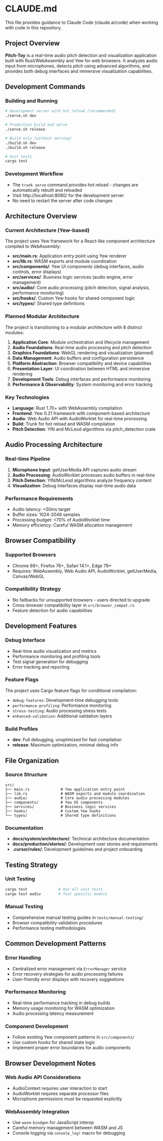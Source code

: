 # CLAUDE.md

This file provides guidance to Claude Code (claude.ai/code) when working with code in this repository.

## Project Overview

**Pitch-Toy** is a real-time audio pitch detection and visualization application built with Rust/WebAssembly and Yew for web browsers. It analyzes audio input from microphones, detects pitch using advanced algorithms, and provides both debug interfaces and immersive visualization capabilities.

## Development Commands

### Building and Running
```bash
# Development server with hot reload (recommended)
./serve.sh dev

# Production build and serve
./serve.sh release

# Build only (without serving)
./build.sh dev
./build.sh release

# Unit tests
cargo test
```

### Development Workflow
- The `trunk serve` command provides hot reload - changes are automatically rebuilt and reloaded
- Visit http://localhost:8080/ for the development server
- No need to restart the server after code changes

## Architecture Overview

### Current Architecture (Yew-based)
The project uses Yew framework for a React-like component architecture compiled to WebAssembly:

- **src/main.rs**: Application entry point using Yew renderer
- **src/lib.rs**: WASM exports and module coordination
- **src/components/**: Yew UI components (debug interfaces, audio controls, error displays)
- **src/services/**: Business logic services (audio engine, error management)
- **src/audio/**: Core audio processing (pitch detection, signal analysis, performance monitoring)
- **src/hooks/**: Custom Yew hooks for shared component logic
- **src/types/**: Shared type definitions

### Planned Modular Architecture
The project is transitioning to a modular architecture with 8 distinct modules:
1. **Application Core**: Module orchestration and lifecycle management
2. **Audio Foundations**: Real-time audio processing and pitch detection
3. **Graphics Foundations**: WebGL rendering and visualization (planned)
4. **Data Management**: Audio buffers and configuration persistence
5. **Platform Abstraction**: Browser compatibility and device capabilities
6. **Presentation Layer**: UI coordination between HTML and immersive rendering
7. **Development Tools**: Debug interfaces and performance monitoring
8. **Performance & Observability**: System monitoring and error tracking

### Key Technologies
- **Language**: Rust 1.70+ with WebAssembly compilation
- **Frontend**: Yew 0.21 framework with component-based architecture
- **Audio**: Web Audio API with AudioWorklet for real-time processing
- **Build**: Trunk for hot reload and WASM compilation
- **Pitch Detection**: YIN and McLeod algorithms via pitch_detection crate

## Audio Processing Architecture

### Real-time Pipeline
1. **Microphone Input**: getUserMedia API captures audio stream
2. **Audio Processing**: AudioWorklet processes audio buffers in real-time
3. **Pitch Detection**: YIN/McLeod algorithms analyze frequency content
4. **Visualization**: Debug interfaces display real-time audio data

### Performance Requirements
- Audio latency: <50ms target
- Buffer sizes: 1024-2048 samples
- Processing budget: <70% of AudioWorklet time
- Memory efficiency: Careful WASM allocation management

## Browser Compatibility

### Supported Browsers
- Chrome 69+, Firefox 76+, Safari 14.1+, Edge 79+
- Requires: WebAssembly, Web Audio API, AudioWorklet, getUserMedia, Canvas/WebGL

### Compatibility Strategy
- No fallbacks for unsupported browsers - users directed to upgrade
- Cross-browser compatibility layer in `src/browser_compat.rs`
- Feature detection for audio capabilities

## Development Features

### Debug Interface
- Real-time audio visualization and metrics
- Performance monitoring and profiling tools
- Test signal generation for debugging
- Error tracking and reporting

### Feature Flags
The project uses Cargo feature flags for conditional compilation:
- `debug-features`: Development-time debugging tools
- `performance-profiling`: Performance monitoring
- `stress-testing`: Audio processing stress tests
- `enhanced-validation`: Additional validation layers

### Build Profiles
- **dev**: Full debugging, unoptimized for fast compilation
- **release**: Maximum optimization, minimal debug info

## File Organization

### Source Structure
```
src/
├── main.rs              # Yew application entry point
├── lib.rs               # WASM exports and module coordination
├── audio/               # Core audio processing modules
├── components/          # Yew UI components
├── services/            # Business logic services  
├── hooks/               # Custom Yew hooks
└── types/               # Shared type definitions
```

### Documentation
- **docs/system/architecture/**: Technical architecture documentation
- **docs/production/stories/**: Development user stories and requirements
- **.cursor/rules/**: Development guidelines and project onboarding

## Testing Strategy

### Unit Testing
```bash
cargo test              # Run all unit tests
cargo test audio        # Test specific module
```

### Manual Testing
- Comprehensive manual testing guides in `tests/manual-testing/`
- Browser compatibility validation procedures
- Performance testing methodologies

## Common Development Patterns

### Error Handling
- Centralized error management via `ErrorManager` service
- Error recovery strategies for audio processing failures
- User-friendly error displays with recovery suggestions

### Performance Monitoring
- Real-time performance tracking in debug builds
- Memory usage monitoring for WASM optimization
- Audio processing latency measurement

### Component Development
- Follow existing Yew component patterns in `src/components/`
- Use custom hooks for shared state logic
- Implement proper error boundaries for audio components

## Browser Development Notes

### Web Audio API Considerations
- AudioContext requires user interaction to start
- AudioWorklet requires separate processor files
- Microphone permissions must be requested explicitly

### WebAssembly Integration
- Use `wasm-bindgen` for JavaScript interop
- Careful memory management between WASM and JS
- Console logging via `console_log!` macro for debugging